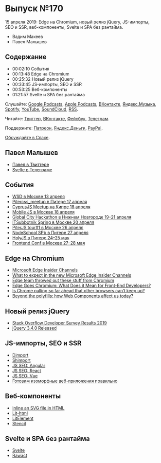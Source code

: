 # Выпуск №170

15 апреля 2019: Edge на Chromium, новый релиз jQuery, JS-импорты, SEO и SSR, веб-компоненты, Svelte и SPA без рантайма.

- Вадим Макеев
- Павел Малышев

## Содержание

- 00:02:10 События
- 00:13:48 Edge на Chromium
- 00:25:32 Новый релиз jQuery
- 00:33:45 JS-импорты, SEO и SSR
- 00:53:25 Веб-компоненты
- 01:21:57 Svelte и SPA без рантайма

Слушайте: [Google Podcasts](https://podcasts.google.com/?feed=aHR0cHM6Ly93ZWItc3RhbmRhcmRzLnJ1L3BvZGNhc3QvZmVlZC8), [Apple Podcasts](https://podcasts.apple.com/podcast/id1080500016), [ВКонтакте](https://vk.com/podcasts-32017543), [Яндекс.Музыка](https://music.yandex.ru/album/6245956), [Spotify](https://open.spotify.com/show/3rzAcADjpBpXt73L0epTjV), [YouTube](https://www.youtube.com/playlist?list=PLMBnwIwFEFHcwuevhsNXkFTcadeX5R1Go), [SoundCloud](https://soundcloud.com/web-standards), [RSS](https://web-standards.ru/podcast/feed/).

Читайте: [Твиттер](https://twitter.com/webstandards_ru), [ВКонтакте](https://vk.com/webstandards_ru), [Фейсбук](https://www.facebook.com/webstandardsru), [Телеграм](https://t.me/webstandards_ru).

Поддержите: [Патреон](https://www.patreon.com/webstandards_ru), [Яндекс.Деньги](https://money.yandex.ru/to/41001119329753), [PayPal](https://www.paypal.me/pepelsbey).

[Обсуждайте в Слаке](http://slack.web-standards.ru/).

## Павел Малышев

- [Павел в Твиттере](https://twitter.com/PaulMaly)
- [Svelte в Телеграме](https://t.me/sveltejs)

## События

- [WSD в Москве 13 апреля](https://wsd.events/2019/04/13/)
- [Pitercss_meetup в Питере 17 апреля](https://medium.com/pitercss-meetup/31-f8cc85833351)
- [CyprusJS Meetup на Кипре 18 апреля](https://cyprusjs.org/)
- [Mobile JS в Москве 18 апреля](https://meetup.tinkoff.ru/events/mobile-js)
- [Global City Hackathon в Нижнем Новгороде 19–21 апреля](https://www.it52.info/events/2019-04-19-global-city-hackathon)
- [ITSubbotnik Spring в Москве 20 апреля](https://events.epam.com/events/itsubbotnik-msk-spring-2019)
- [PiterJS tour#1 в Москве 26 апреля](https://medium.com/piterjs/tour-1-b4a4bf911f56)
- [NodeSchool SPb в Питере 27 апреля](https://github.com/nodeschool/spb/issues/77)
- [HolyJS в Питере 24–25 мая](https://holyjs-piter.ru/)
- [Frontend Conf в Москве 27–28 мая](https://frontendconf.ru/)

## Edge на Chromium

- [Microsoft Edge Insider Channels](https://www.microsoftedgeinsider.com/en-us/download/)
- [What to expect in the new Microsoft Edge Insider Channels](https://blogs.windows.com/msedgedev/2019/04/08/microsoft-edge-preview-channel-details/)
- [Edge team throwed out these stuff from Chromium](https://twitter.com/h0x0d/status/1115297361763287040)
- [Edge Goes Chromium: What Does it Mean for Front-End Developers?](https://css-tricks.com/edge-goes-chromium-what-does-it-mean-for-front-end-developers/)
- [Is Chrome pulling so far ahead that other browsers can’t keep up?](https://twitter.com/slightlylate/status/1116353906953601025)
- [Beyond the polyfills: how Web Components affect us today?](https://dev.to/webpadawan/beyond-the-polyfills-how-web-components-affect-us-today-3j0a)

## Новый релиз jQuery

- [Stack Overflow Developer Survey Results 2019](https://insights.stackoverflow.com/survey/2019#technology-_-web-frameworks)
- [jQuery 3.4.0 Released](https://blog.jquery.com/2019/04/10/jquery-3-4-0-released/)

## JS-импорты, SEO и SSR

- [Dimport](https://github.com/lukeed/dimport)
- [Shimport](https://github.com/Rich-Harris/shimport)
- [JS SEO: Angular](https://youtu.be/_bZDjQOMf4U)
- [JS SEO: React](https://youtu.be/rKgF0rf009c)
- [JS SEO: Vue](https://youtu.be/Op8Q8bUAKNc)
- [Готовим изоморфные веб-приложения правильно](https://youtu.be/sjzmYK9IjTE)

## Веб-компоненты

- [Inline an SVG file in HTML](https://codepen.io/scottjehl/project/details/XrzdYk)
- [Lit-html](https://lit-html.polymer-project.org/)
- [LitElement](https://lit-element.polymer-project.org/)
- [Stencil](https://stenciljs.com/)

## Svelte и SPA без рантайма

- [Svelte](https://svelte.technology/)
- [Rawact](https://github.com/sokra/rawact)
